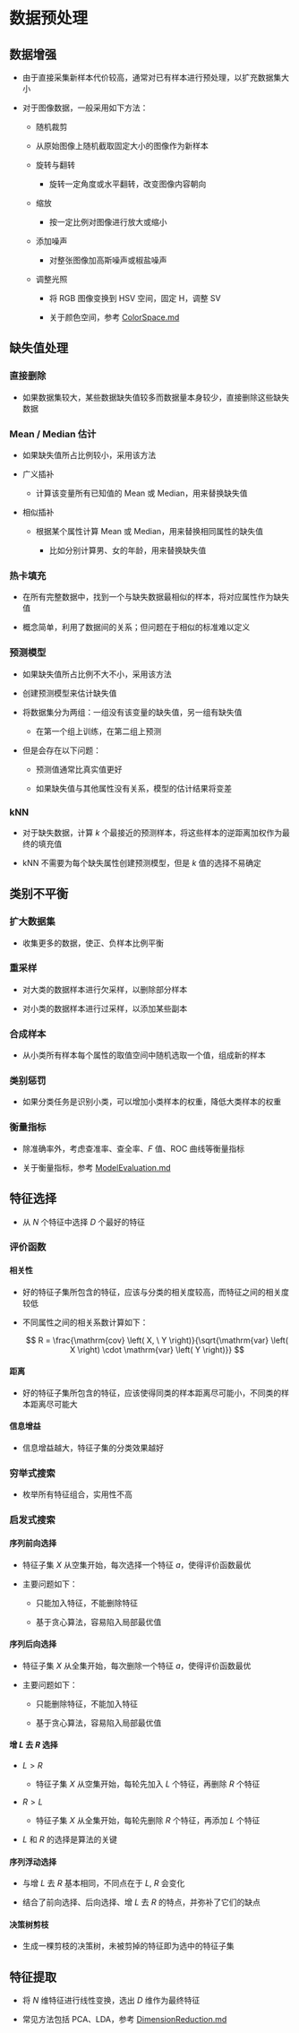 # 数据预处理

## 数据增强

- 由于直接采集新样本代价较高，通常对已有样本进行预处理，以扩充数据集大小

- 对于图像数据，一般采用如下方法：

  - 随机裁剪

  - 从原始图像上随机截取固定大小的图像作为新样本

  - 旋转与翻转

    - 旋转一定角度或水平翻转，改变图像内容朝向

  - 缩放

    - 按一定比例对图像进行放大或缩小

  - 添加噪声

    - 对整张图像加高斯噪声或椒盐噪声

  - 调整光照

    - 将 $\mathrm{RGB}$ 图像变换到 $\mathrm{HSV}$ 空间，固定 $\mathrm{H}$，调整 $\mathrm{SV}$

    - 关于颜色空间，参考 [$\mathrm{ColorSpace.md}$](../vision/ColorSpace.md)

## 缺失值处理

### 直接删除

- 如果数据集较大，某些数据缺失值较多而数据量本身较少，直接删除这些缺失数据

### $\mathrm{Mean \ / \ Median}$ 估计

- 如果缺失值所占比例较小，采用该方法

- 广义插补

  - 计算该变量所有已知值的 $\mathrm{Mean}$ 或 $\mathrm{Median}$，用来替换缺失值

- 相似插补

  - 根据某个属性计算 $\mathrm{Mean}$ 或 $\mathrm{Median}$，用来替换相同属性的缺失值

    - 比如分别计算男、女的年龄，用来替换缺失值

### 热卡填充

- 在所有完整数据中，找到一个与缺失数据最相似的样本，将对应属性作为缺失值

- 概念简单，利用了数据间的关系；但问题在于相似的标准难以定义

### 预测模型

- 如果缺失值所占比例不大不小，采用该方法

- 创建预测模型来估计缺失值

- 将数据集分为两组：一组没有该变量的缺失值，另一组有缺失值

  - 在第一个组上训练，在第二组上预测

- 但是会存在以下问题：

  - 预测值通常比真实值更好

  - 如果缺失值与其他属性没有关系，模型的估计结果将变差

### $\mathrm{kNN}$

- 对于缺失数据，计算 $k$ 个最接近的预测样本，将这些样本的逆距离加权作为最终的填充值

- $\mathrm{kNN}$ 不需要为每个缺失属性创建预测模型，但是 $k$ 值的选择不易确定

## 类别不平衡

### 扩大数据集

- 收集更多的数据，使正、负样本比例平衡

### 重采样

- 对大类的数据样本进行欠采样，以删除部分样本

- 对小类的数据样本进行过采样，以添加某些副本

### 合成样本

- 从小类所有样本每个属性的取值空间中随机选取一个值，组成新的样本

### 类别惩罚

- 如果分类任务是识别小类，可以增加小类样本的权重，降低大类样本的权重

### 衡量指标

- 除准确率外，考虑查准率、查全率、$F$ 值、$\mathrm{ROC}$ 曲线等衡量指标

- 关于衡量指标，参考 [$\mathrm{ModelEvaluation.md}$](ModelEvaluation.md)

## 特征选择

- 从 $N$ 个特征中选择 $D$ 个最好的特征

### 评价函数

#### 相关性

- 好的特征子集所包含的特征，应该与分类的相关度较高，而特征之间的相关度较低

- 不同属性之间的相关系数计算如下：

  $$
  R = \frac{\mathrm{cov} \left( X, \ Y \right)}{\sqrt{\mathrm{var} \left( X \right) \cdot \mathrm{var} \left( Y \right)}}
  $$

#### 距离

- 好的特征子集所包含的特征，应该使得同类的样本距离尽可能小，不同类的样本距离尽可能大

#### 信息增益

- 信息增益越大，特征子集的分类效果越好

### 穷举式搜索

- 枚举所有特征组合，实用性不高

### 启发式搜索

#### 序列前向选择

- 特征子集 $X$ 从空集开始，每次选择一个特征 $a$，使得评价函数最优

- 主要问题如下：

  - 只能加入特征，不能删除特征

  - 基于贪心算法，容易陷入局部最优值

#### 序列后向选择

- 特征子集 $X$ 从全集开始，每次删除一个特征 $a$，使得评价函数最优

- 主要问题如下：

  - 只能删除特征，不能加入特征

  - 基于贪心算法，容易陷入局部最优值

#### 增 $L$ 去 $R$ 选择

- $L > R$

  - 特征子集 $X$ 从空集开始，每轮先加入 $L$ 个特征，再删除 $R$ 个特征

- $R > L$

  - 特征子集 $X$ 从全集开始，每轮先删除 $R$ 个特征，再添加 $L$ 个特征

- $L$ 和 $R$ 的选择是算法的关键

#### 序列浮动选择

- 与增 $L$ 去 $R$ 基本相同，不同点在于 $L, \ R$ 会变化

- 结合了前向选择、后向选择、增 $L$ 去 $R$ 的特点，并弥补了它们的缺点

#### 决策树剪枝

- 生成一棵剪枝的决策树，未被剪掉的特征即为选中的特征子集

## 特征提取

- 将 $N$ 维特征进行线性变换，选出 $D$ 维作为最终特征

- 常见方法包括 $\mathrm{PCA}$、$\mathrm{LDA}$，参考 [$\mathrm{DimensionReduction.md}$](DimensionReduction.md)